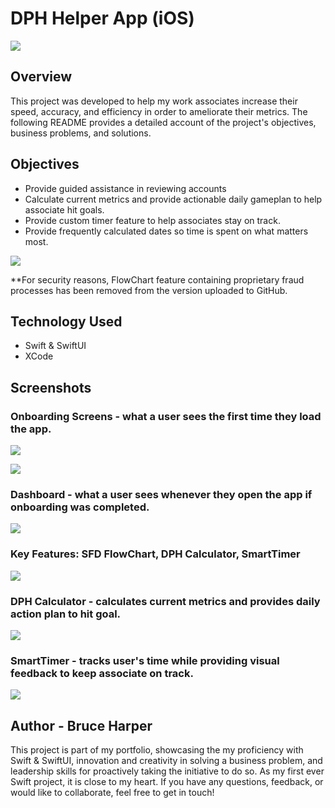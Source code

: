 # DPH Helper App (iOS)

![](https://github.com/brucec0des/DPH-Helper/blob/main/ASSETS/IMG_2386.PNG)

## Overview
This project was developed to help my work associates increase their speed, accuracy, and efficiency in order to ameliorate their metrics. The following README provides a detailed account of the project's objectives, business problems, and solutions.

## Objectives

- Provide guided assistance in reviewing accounts
- Calculate current metrics and provide actionable daily gameplan to help associate hit goals.
- Provide custom timer feature to help associates stay on track.
- Provide frequently calculated dates so time is spent on what matters most.

![](https://github.com/brucec0des/DPH-Helper/blob/main/ASSETS/IMG_2367.PNG)

**For security reasons, FlowChart feature containing proprietary fraud processes has been removed from the version uploaded to GitHub.

## Technology Used 

- Swift & SwiftUI
- XCode

## Screenshots
### Onboarding Screens - what a user sees the first time they load the app.
![](https://github.com/brucec0des/DPH-Helper/blob/main/ASSETS/IMG_2364.PNG)

![](https://github.com/brucec0des/DPH-Helper/blob/main/ASSETS/IMG_2368.PNG)
### Dashboard - what a user sees whenever they open the app if onboarding was completed.
![](https://github.com/brucec0des/DPH-Helper/blob/main/ASSETS/IMG_2371.PNG)
### Key Features: SFD FlowChart, DPH Calculator, SmartTimer
![](https://github.com/brucec0des/DPH-Helper/blob/main/ASSETS/IMG_2373.PNG)
### DPH Calculator - calculates current metrics and provides daily action plan to hit goal.
![](https://github.com/brucec0des/DPH-Helper/blob/main/ASSETS/IMG_2391.PNG)
### SmartTimer - tracks user's time while providing visual feedback to keep associate on track.
![](https://github.com/brucec0des/DPH-Helper/blob/main/ASSETS/IMG_2394.PNG)

## Author - Bruce Harper

This project is part of my portfolio, showcasing the my proficiency with Swift & SwiftUI, innovation and creativity in solving a business problem, and leadership skills for proactively taking the initiative to do so.  As my first ever Swift project, it is close to my heart. If you have any questions, feedback, or would like to collaborate, feel free to get in touch!
